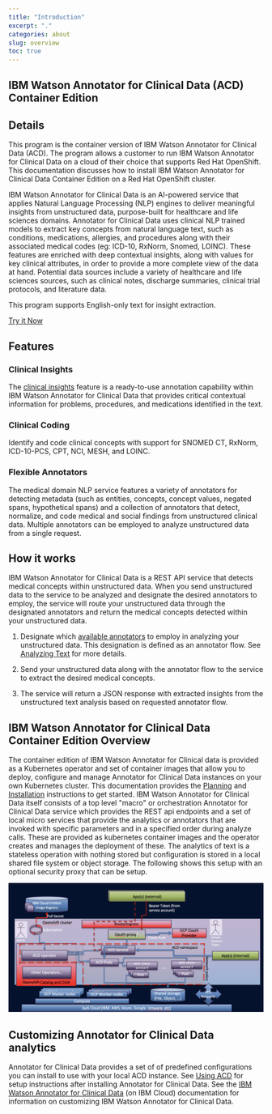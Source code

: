```yaml
---
title: "Introduction"
excerpt: "."
categories: about
slug: overview
toc: true
---
```

## IBM Watson Annotator for Clinical Data (ACD) Container Edition

## Details

This program is the container version of IBM Watson Annotator for Clinical Data (ACD).
The program allows a customer to run IBM Watson Annotator for Clinical Data on a cloud of their choice that supports Red Hat OpenShift.
This documentation discusses how to install IBM Watson Annotator for Clinical Data Container Edition on a Red Hat OpenShift cluster.

IBM Watson Annotator for Clinical Data is an AI-powered service that applies Natural Language Processing (NLP) engines to deliver meaningful insights from unstructured data, purpose-built for healthcare and life sciences domains. Annotator for Clinical Data uses clinical NLP trained models to extract key concepts from natural language text, such as conditions, medications, allergies, and procedures along with their associated medical codes (eg: ICD-10, RxNorm, Snomed, LOINC). These features are enriched with deep contextual insights, along with values for key clinical attributes, in order to provide a more complete view of the data at hand. Potential data sources include a variety of healthcare and life sciences sources, such as clinical notes, discharge summaries, clinical trial protocols, and literature data.

This program supports English-only text for insight extraction.

[Try it Now](https://acd-try-it-out.mybluemix.net/preview)

## Features

### Clinical Insights

The [clinical insights](/clouddocs/clinical_insights_overview/) feature is a ready-to-use annotation capability within IBM Watson Annotator for Clinical Data that provides critical contextual information for problems, procedures, and medications identified in the text.

### Clinical Coding

Identify and code clinical concepts with support for SNOMED CT, RxNorm, ICD-10-PCS, CPT, NCI, MESH, and LOINC.

### Flexible Annotators

The medical domain NLP service features a variety of annotators for detecting metadata (such as entities, concepts, concept values, negated spans, hypothetical spans)
and a collection of annotators that detect, normalize, and code medical and social findings from unstructured clinical data. Multiple annotators can be employed
to analyze unstructured data from a single request.

## How it works

IBM Watson Annotator for Clinical Data is a REST API service that detects medical concepts within unstructured data.
When you send unstructured data to the service to be analyzed and designate the desired annotators to employ,
the service will route your unstructured data through the designated annotators and return the medical concepts detected within your unstructured data.

1. Designate which [available annotators](/clouddocs/overview/#Available-Annotators) to employ in analyzing your unstructured data.
   This designation is defined as an annotator flow. See [Analyzing Text](/clouddocs/analyze_text/) for more details.

2. Send your unstructured data along with the annotator flow to the service to extract the desired medical concepts.

3. The service will return a JSON response with extracted insights from the unstructured text analysis based on requested annotator flow.

## IBM Watson Annotator for Clinical Data Container Edition Overview

The container edition of IBM Watson Annotator for Clinical data is provided as a Kubernetes operator and set of container images that allow you to deploy, configure and manage Annotator for Clinical Data instances on your own Kubernetes cluster.  This documentation provides the [Planning](../../planning/namespace/) and  [Installation](../../installing/prereqs/) instructions to get started.
IBM Watson Annotator for Clinical Data itself consists of a top level "macro" or orchestration Annotator for Clinical Data service which provides the REST api endpoints and a set of local micro services that provide the analytics or annotators that are invoked with specific parameters and in a specified order during analyze calls.   These are provided as kubernetes container images and the operator creates and manages the deployment of these.
The analytics of text is a stateless operation with nothing stored but configuration is stored in a local shared file system or object storage.
The following shows this setup with an optional security proxy that can be setup.

![IBM Watson Annotator for Clinical Data Container Edition](../../images/ACD-OCP-HLD.png)

## Customizing Annotator for Clinical Data analytics

Annotator for Clinical Data provides a set of of predefined configurations you can install to use with your local ACD instance.  See [Using ACD](../../usage/getting-started/) for setup instructions after installing Annotator for Clinical Data.  See the [IBM Watson Annotator for Clinical Data](/clouddocs/customizing/) (on IBM Cloud) documentation for information on customizing IBM Watson Annotator for Clinical Data.
